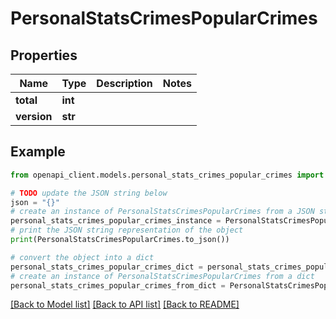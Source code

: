 # PersonalStatsCrimesPopularCrimes


## Properties

Name | Type | Description | Notes
------------ | ------------- | ------------- | -------------
**total** | **int** |  | 
**version** | **str** |  | 

## Example

```python
from openapi_client.models.personal_stats_crimes_popular_crimes import PersonalStatsCrimesPopularCrimes

# TODO update the JSON string below
json = "{}"
# create an instance of PersonalStatsCrimesPopularCrimes from a JSON string
personal_stats_crimes_popular_crimes_instance = PersonalStatsCrimesPopularCrimes.from_json(json)
# print the JSON string representation of the object
print(PersonalStatsCrimesPopularCrimes.to_json())

# convert the object into a dict
personal_stats_crimes_popular_crimes_dict = personal_stats_crimes_popular_crimes_instance.to_dict()
# create an instance of PersonalStatsCrimesPopularCrimes from a dict
personal_stats_crimes_popular_crimes_from_dict = PersonalStatsCrimesPopularCrimes.from_dict(personal_stats_crimes_popular_crimes_dict)
```
[[Back to Model list]](../README.md#documentation-for-models) [[Back to API list]](../README.md#documentation-for-api-endpoints) [[Back to README]](../README.md)


